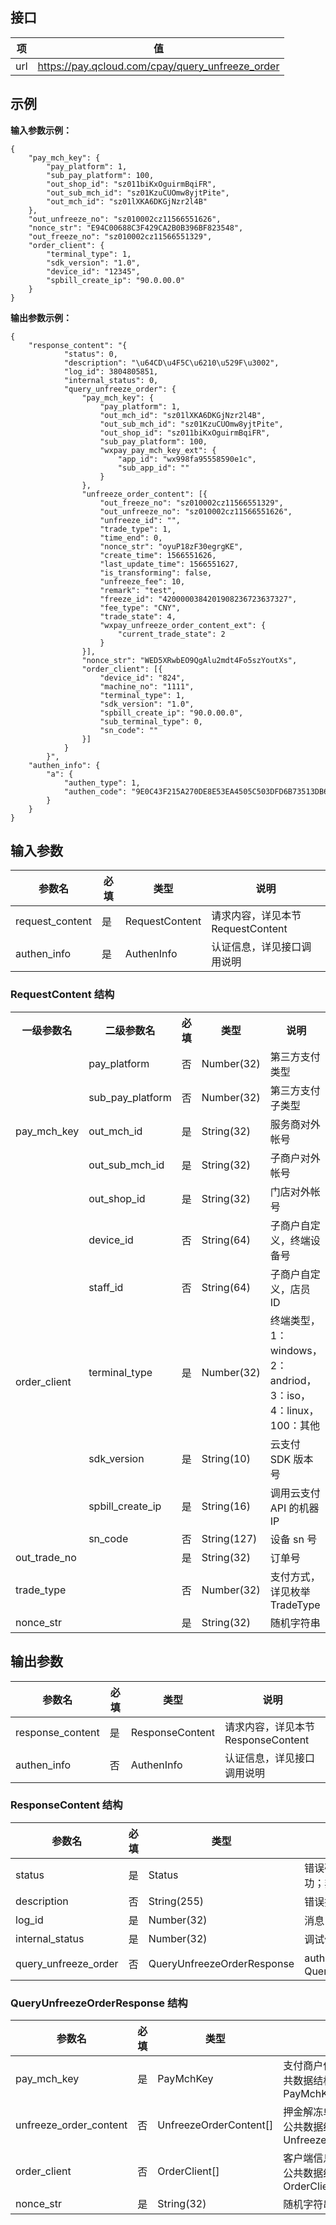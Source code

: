 ## 接口
|项|	值|
|--|--|
url|https://pay.qcloud.com/cpay/query_unfreeze_order

## 示例
**输入参数示例：**

```
{  
    "pay_mch_key": {  
        "pay_platform": 1,  
        "sub_pay_platform": 100,  
        "out_shop_id": "sz011biKxOguirmBqiFR",  
        "out_sub_mch_id": "sz01KzuCUOmw8yjtPite",  
        "out_mch_id": "sz01lXKA6DKGjNzr2l4B"  
    },  
    "out_unfreeze_no": "sz010002cz11566551626",  
    "nonce_str": "E94C00688C3F429CA2B0B396BF823548",  
    "out_freeze_no": "sz010002cz11566551329",  
    "order_client": {  
        "terminal_type": 1,  
        "sdk_version": "1.0",  
        "device_id": "12345",  
        "spbill_create_ip": "90.0.00.0"  
    }  
}  
```
**输出参数示例：**

```
{  
    "response_content": "{  
            "status": 0,  
            "description": "\u64CD\u4F5C\u6210\u529F\u3002",  
            "log_id": 3804805851,  
            "internal_status": 0,  
            "query_unfreeze_order": {  
                "pay_mch_key": {  
                    "pay_platform": 1,  
                    "out_mch_id": "sz01lXKA6DKGjNzr2l4B",  
                    "out_sub_mch_id": "sz01KzuCUOmw8yjtPite",  
                    "out_shop_id": "sz011biKxOguirmBqiFR",  
                    "sub_pay_platform": 100,  
                    "wxpay_pay_mch_key_ext": {  
                        "app_id": "wx998fa95558590e1c",  
                        "sub_app_id": ""  
                    }  
                },  
                "unfreeze_order_content": [{  
                    "out_freeze_no": "sz010002cz11566551329",  
                    "out_unfreeze_no": "sz010002cz11566551626",  
                    "unfreeze_id": "",  
                    "trade_type": 1,  
                    "time_end": 0,  
                    "nonce_str": "oyuP18zF30egrgKE",  
                    "create_time": 1566551626,  
                    "last_update_time": 1566551627,  
                    "is_transforming": false,  
                    "unfreeze_fee": 10,  
                    "remark": "test",  
                    "freeze_id": "4200000384201908236723637327",  
                    "fee_type": "CNY",  
                    "trade_state": 4,  
                    "wxpay_unfreeze_order_content_ext": {  
                        "current_trade_state": 2  
                    }  
                }],  
                "nonce_str": "WED5XRwbEO9QgAlu2mdt4Fo5szYoutXs",  
                "order_client": [{  
                    "device_id": "824",  
                    "machine_no": "1111",  
                    "terminal_type": 1,  
                    "sdk_version": "1.0",  
                    "spbill_create_ip": "90.0.00.0",  
                    "sub_terminal_type": 0,  
                    "sn_code": ""  
                }]  
            }  
        }",  
    "authen_info": {  
        "a": {  
            "authen_type": 1,  
            "authen_code": "9E0C43F215A270DE8E53EA4505C503DFD6B73513DB6C9934E434660FF4508380"  
        }  
    }  
}  
```

## 输入参数
|参数名	|必填|	类型	|说明|
|--|---|---|--|
request_content	|是	|RequestContent	|请求内容，详见本节 RequestContent
authen_info	|是|	AuthenInfo	|认证信息，详见接口调用说明

### RequestContent 结构 
<table class="tg">
  <tr>
    <th class="tg-s268">一级参数名</th>
    <th class="tg-s268">二级参数名</th>
    <th class="tg-s268">必填</th>
    <th class="tg-s268">类型</th>
    <th class="tg-s268">说明</th>
  </tr>
  <tr>
    <td class="tg-0lax" rowspan="5"><a id="manage_tool">pay_mch_key </a></td>
    <td class="tg-s268">pay_platform</td>
    <td class="tg-s268">否</td>
    <td class="tg-s268">Number(32)</td>
    <td class="tg-s268">第三方支付类型</td>
  </tr>
  <tr> 
    <td class="tg-s268">sub_pay_platform</td>
    <td class="tg-s268">否</td>
    <td class="tg-s268">Number(32) </td>
		<td class="tg-s268">第三方支付子类型</td>
  </tr>
  <tr>
     <td class="tg-s268">out_mch_id</td>
    <td class="tg-s268">是</td>
    <td class="tg-s268"> String(32)</td>
		<td class="tg-s268">服务商对外帐号</td>
  </tr>
	<tr>
     <td class="tg-s268">out_sub_mch_id</td>
    <td class="tg-s268">是</td>
    <td class="tg-s268"> String(32)</td>
		<td class="tg-s268">子商户对外帐号</td>
  </tr>
	<tr>
     <td class="tg-s268">out_shop_id</td>
    <td class="tg-s268">是</td>
    <td class="tg-s268"> String(32)</td>
		<td class="tg-s268">门店对外帐号</td>
  </tr>
	<tr>
      <td class="tg-s268" rowspan="6">order_client</td>
    <td class="tg-s268">device_id</td>
    <td class="tg-s268">否</td>
    <td class="tg-s268">String(64)	</td>
		<td class="tg-s268"> 子商户自定义，终端设备号</td>
  </tr>
	 <tr>
      <td class="tg-s268">staff_id</td>
    <td class="tg-s268">否</td>
    <td class="tg-s268">String(64)	</td>
		<td class="tg-s268">子商户自定义，店员 ID</td>
  </tr>
	 <tr>
      <td class="tg-s268">terminal_type </td>
    <td class="tg-s268">是</td>
    <td class="tg-s268">Number(32)	</td>
		<td class="tg-s268">终端类型，1：windows，2：andriod，3：iso，4：linux，100：其他</td>
  </tr>
	<tr>
      <td class="tg-s268">sdk_version</td>
    <td class="tg-s268">是</td>
    <td class="tg-s268">String(10)	</td>
		<td class="tg-s268">云支付 SDK 版本号</td>
  </tr>
	<tr>
      <td class="tg-s268">spbill_create_ip</td>
    <td class="tg-s268">是</td>
    <td class="tg-s268">String(16)	</td>
		<td class="tg-s268">调用云支付 API 的机器 IP</td>
  </tr>
	<tr>
      <td class="tg-s268">sn_code</td>
    <td class="tg-s268">否</td>
    <td class="tg-s268">String(127) 	</td>
		<td class="tg-s268">设备 sn 号</td>
  </tr>
	<tr> 
      <td class="tg-s268">out_trade_no</td>
		<td class="tg-s268"></td>
    <td class="tg-s268">是</td>
    <td class="tg-s268">String(32)</td>
		<td class="tg-s268">订单号</td>
  </tr>
	<tr>
    <td class="tg-s268">trade_type</td>
		<td class="tg-s268"></td>
    <td class="tg-s268">否</td>
    <td class="tg-s268">Number(32)	</td>
		<td class="tg-s268">支付方式，详见枚举 TradeType</td>
  </tr>
	<tr>
    <td class="tg-s268">nonce_str</td>
		<td class="tg-s268"></td>
    <td class="tg-s268">是</td>
    <td class="tg-s268">String(32)	</td>
		<td class="tg-s268">随机字符串</td>
  </tr>
</table>

## 输出参数
|参数名 | 	必填 |类型 |	说明|
|---------|---------|---------|-----|
response_content|	是|	ResponseContent	|请求内容，详见本节 ResponseContent
authen_info|	否	|AuthenInfo	|认证信息，详见接口调用说明
 
### ResponseContent 结构
|参数名 | 	必填 |类型 |	说明
|---------|---------|---------|-----|
status	|是	|Status	|错误码，详见 Status。0：成功；非0：失败
description|	否	|String(255)|	错误描述
log_id|	是	|Number(32)	|消息 ID
internal_status|	是|	Number(32)	|调试使用，调用者可以不予理会
query_unfreeze_order	|否	|QueryUnfreezeOrderResponse	|authen_info 存在时必填。详见 QueryUnfreezeOrderResponse

### QueryUnfreezeOrderResponse 结构
|参数名 | 	必填 |类型 |	说明
|---------|---------|---------|-----|
pay_mch_key|	是	|PayMchKey	|支付商户信息，详见公共数据结构 PayMchKey
unfreeze_order_content	|否|	UnfreezeOrderContent[]	|押金解冻单信息，详见公共数据结构 UnfreezeOrderContent
order_client	|否	|OrderClient[]	|客户端信息列表，详见公共数据结构 OrderClient
nonce_str	|是	|String(32)|	随机字符串

